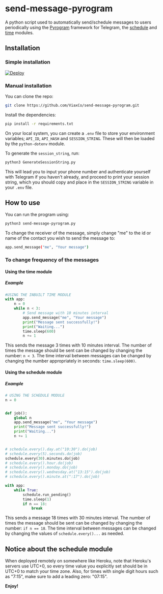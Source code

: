 # send-message-pyrogram

A python script used to automatically send/schedule messages to users periodically using the [Pyrogram](https://github.com/pyrogram/pyrogram) framework for Telegram, the [schedule](https://schedule.readthedocs.io/en/stable/) and [time](https://docs.python.org/3/library/time.html) modules.

## Installation

### Simple installation

[![Deploy](https://www.herokucdn.com/deploy/button.svg)](https://heroku.com/deploy?template=https://github.com/ViaxCo/send-message-pyrogram/tree/main)

### Manual installation

You can clone the repo:

```bash
git clone https://github.com/ViaxCo/send-message-pyrogram.git
```

Install the dependencies:

```bash
pip install -r requirements.txt
```

On your local system, you can create a `.env` file to store your environment variables; `API_ID`, `API_HASH` and `SESSION_STRING`. These will then be loaded by the `python-dotenv` module.

To generate the `session_string`, run:

```bash
python3 GenerateSessionString.py
```

This will lead you to input your phone number and authenticate yourself with Telegram if you haven't already, and proceed to print your session string, which you should copy and place in the `SESSION_STRING` variable in your `.env` file.

## How to use

You can run the program using:

```bash
python3 send-message-pyrogram.py
```

To change the receiver of the message, simply change "me" to the id or name of the contact you wish to send the message to:

```bash
app.send_message("me", "Your message")
```

### To change frequency of the messages

#### Using the time module

##### Example

```python
#USING THE INBUILT TIME MODULE
with app:
    n = 0
    while n < 3:
        # Send message with 10 minutes interval
        app.send_message("me", "Your message")
        print("Message sent successfully!")
        print("Waiting...")
        time.sleep(600)
        n += 1
```

This sends the message 3 times with 10 minutes interval. The number of times the message should be sent can be changed by changing the number: `n < 3`. The time interval between messages can be changed by changing the number appropriately in seconds: `time.sleep(600)`.

#### Using the schedule module

##### Example

```python
# USING THE SCHEDULE MODULE
n = 0


def job():
    global n
    app.send_message("me", "Your message")
    print("Message sent successfully!")
    print("Waiting...")
    n += 1


# schedule.every().day.at("10:30").do(job)
# schedule.every(5).seconds.do(job)
schedule.every(30).minutes.do(job)
# schedule.every().hour.do(job)
# schedule.every().monday.do(job)
# schedule.every().wednesday.at("13:15").do(job)
# schedule.every().minute.at(":17").do(job)

with app:
    while True:
        schedule.run_pending()
        time.sleep(1)
        if n == 18:
            break
```

This sends a message 18 times with 30 minutes interval. The number of times the message should be sent can be changed by changing the number: `if n == 18`. The time interval between messages can be changed by changing the values of `schedule.every()...` as needed.

## Notice about the schedule module

When deployed remotely on somewhere like Heroku, note that Heroku's servers use UTC+0, so every time value you explicitly set should be in UTC+0 to match your time zone.
Also, for times with single digit hours such as "7:15", make sure to add a leading zero: "07:15".

**Enjoy!**

